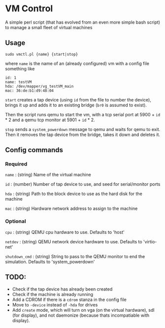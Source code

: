 
# VM Control

A simple perl script (that has evolved from an even more simple bash script)
to manage a small fleet of virtual machines

## Usage

    sudo vmctl.pl {name} {start|stop}

where `name` is the name of an (already configured) vm with a config file something
like

```
id: 1
name: testVM
hda: /dev/mapper/vg_testVM_main
mac: 36:de:b1:d9:48:04
```

`start` creates a tap device (using `id` from the file to number the device), 
brings it up and adds it to an existing bridge (`br0` is assumed to exist).

Then the script runs qemu to start the vm, with a tcp serial port at 5900 + `id` * 2
and a qemu tcp monitor at 5901 + `id` * 2.

`stop` sends a `system_powerdown` message to qemu and waits for qemu to exit. 
Then it removes the tap device from the bridge, takes it down and deletes it.

## Config commands

### Required

`name` : (string) Name of the virtual machine

`id` : (number) Number of tap device to use, and seed for serial/monitor ports

`hda` : (string) Path to the block device to use as the hard disk for the machine

`mac` : (string) Hardware network address to assign to the machine

### Optional

`cpu` : (string) QEMU cpu hardware to use. Defaults to 'host'

`netdev` : (string) QEMU network device hardware to use. Defaults to 'virtio-net'

`shutdown_cmd` : (string) String to pass to the QEMU monitor to end the simulation.
Defaults to 'system_powerdown'

## TODO:

* Check if the tap device has already been created
* Check if the machine is already running
* Add a CDROM if there is a `cdrom` stanza in the config file
* Move to `-device` instead of `-hda` for drives
* Add `create` mode, which will turn on vga (on the virtual hardware), sdl 
  (for display), and not daemonize (because thats incompatiable with display).



